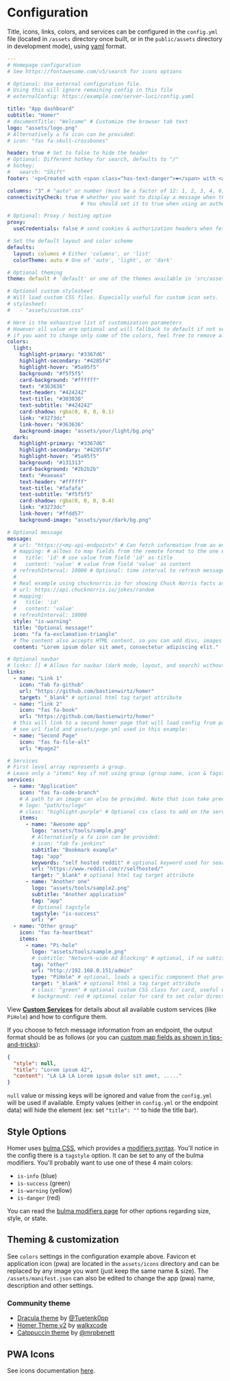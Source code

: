 # Configuration

Title, icons, links, colors, and services can be configured in the `config.yml` file (located in `/assets` directory once built, or in the `public/assets` directory in development mode), using [yaml](http://yaml.org/) format.

```yaml
---
# Homepage configuration
# See https://fontawesome.com/v5/search for icons options

# Optional: Use external configuration file.
# Using this will ignore remaining config in this file
# externalConfig: https://example.com/server-luci/config.yaml

title: "App dashboard"
subtitle: "Homer"
# documentTitle: "Welcome" # Customize the browser tab text
logo: "assets/logo.png"
# Alternatively a fa icon can be provided:
# icon: "fas fa-skull-crossbones"

header: true # Set to false to hide the header
# Optional: Different hotkey for search, defaults to "/"
# hotkey:
#   search: "Shift"
footer: '<p>Created with <span class="has-text-danger">❤️</span> with <a href="https://bulma.io/">bulma</a>, <a href="https://vuejs.org/">vuejs</a> & <a href="https://fontawesome.com/">font awesome</a> // Fork me on <a href="https://github.com/bastienwirtz/homer"><i class="fab fa-github-alt"></i></a></p>' # set false if you want to hide it.

columns: "3" # "auto" or number (must be a factor of 12: 1, 2, 3, 4, 6, 12)
connectivityCheck: true # whether you want to display a message when the apps are not accessible anymore (VPN disconnected for example).
                        # You should set it to true when using an authentication proxy, it also reloads the page when a redirection is detected when checking connectivity.

# Optional: Proxy / hosting option
proxy:
  useCredentials: false # send cookies & authorization headers when fetching service specific data. Set to `true` if you use an authentication proxy. Can be overrided on service level. 

# Set the default layout and color scheme
defaults:
  layout: columns # Either 'columns', or 'list'
  colorTheme: auto # One of 'auto', 'light', or 'dark'

# Optional theming
theme: default # 'default' or one of the themes available in 'src/assets/themes'.

# Optional custom stylesheet
# Will load custom CSS files. Especially useful for custom icon sets.
# stylesheet:
#   - "assets/custom.css"

# Here is the exhaustive list of customization parameters
# However all value are optional and will fallback to default if not set.
# if you want to change only some of the colors, feel free to remove all unused key.
colors:
  light:
    highlight-primary: "#3367d6"
    highlight-secondary: "#4285f4"
    highlight-hover: "#5a95f5"
    background: "#f5f5f5"
    card-background: "#ffffff"
    text: "#363636"
    text-header: "#424242"
    text-title: "#303030"
    text-subtitle: "#424242"
    card-shadow: rgba(0, 0, 0, 0.1)
    link: "#3273dc"
    link-hover: "#363636"
    background-image: "assets/your/light/bg.png"
  dark:
    highlight-primary: "#3367d6"
    highlight-secondary: "#4285f4"
    highlight-hover: "#5a95f5"
    background: "#131313"
    card-background: "#2b2b2b"
    text: "#eaeaea"
    text-header: "#ffffff"
    text-title: "#fafafa"
    text-subtitle: "#f5f5f5"
    card-shadow: rgba(0, 0, 0, 0.4)
    link: "#3273dc"
    link-hover: "#ffdd57"
    background-image: "assets/your/dark/bg.png"

# Optional message
message:
  # url: "https://<my-api-endpoint>" # Can fetch information from an endpoint to override value below.
  # mapping: # allows to map fields from the remote format to the one expected by Homer
  #   title: 'id' # use value from field 'id' as title
  #   content: 'value' # value from field 'value' as content
  # refreshInterval: 10000 # Optional: time interval to refresh message
  #
  # Real example using chucknorris.io for showing Chuck Norris facts as messages:
  # url: https://api.chucknorris.io/jokes/random
  # mapping:
  #   title: 'id'
  #   content: 'value'
  # refreshInterval: 10000
  style: "is-warning"
  title: "Optional message!"
  icon: "fa fa-exclamation-triangle"
  # The content also accepts HTML content, so you can add divs, images or whatever you want to make match your needs.
  content: "Lorem ipsum dolor sit amet, consectetur adipiscing elit."

# Optional navbar
# links: [] # Allows for navbar (dark mode, layout, and search) without any links
links:
  - name: "Link 1"
    icon: "fab fa-github"
    url: "https://github.com/bastienwirtz/homer"
    target: "_blank" # optional html tag target attribute
  - name: "link 2"
    icon: "fas fa-book"
    url: "https://github.com/bastienwirtz/homer"
  # this will link to a second homer page that will load config from page2.yml and keep default config values as in config.yml file
  # see url field and assets/page.yml used in this example:
  - name: "Second Page"
    icon: "fas fa-file-alt"
    url: "#page2"

# Services
# First level array represents a group.
# Leave only a "items" key if not using group (group name, icon & tagstyle are optional, section separation will not be displayed).
services:
  - name: "Application"
    icon: "fas fa-code-branch"
    # A path to an image can also be provided. Note that icon take precedence if both icon and logo are set.
    # logo: "path/to/logo"
    # class: "highlight-purple" # Optional css class to add on the service group. 
    items:
      - name: "Awesome app"
        logo: "assets/tools/sample.png"
        # Alternatively a fa icon can be provided:
        # icon: "fab fa-jenkins"
        subtitle: "Bookmark example"
        tag: "app"
        keywords: "self hosted reddit" # optional keyword used for searching purpose
        url: "https://www.reddit.com/r/selfhosted/"
        target: "_blank" # optional html tag target attribute
      - name: "Another one"
        logo: "assets/tools/sample2.png"
        subtitle: "Another application"
        tag: "app"
        # Optional tagstyle
        tagstyle: "is-success"
        url: "#"
  - name: "Other group"
    icon: "fas fa-heartbeat"
    items:
      - name: "Pi-hole"
        logo: "assets/tools/sample.png"
        # subtitle: "Network-wide Ad Blocking" # optional, if no subtitle is defined, PiHole statistics will be shown
        tag: "other"
        url: "http://192.168.0.151/admin"
        type: "PiHole" # optional, loads a specific component that provides extra features. MUST MATCH a file name (without file extension) available in `src/components/services`
        target: "_blank" # optional html a tag target attribute
        # class: "green" # optional custom CSS class for card, useful with custom stylesheet
        # background: red # optional color for card to set color directly without custom stylesheet
```

View **[Custom Services](customservices.md)** for details about all available custom services (like `PiHole`) and how to configure them.

If you choose to fetch message information from an endpoint, the output format should be as follows (or you can [custom map fields as shown in tips-and-tricks](./tips-and-tricks.md#mapping-fields)):

```json
{
  "style": null,
  "title": "Lorem ipsum 42",
  "content": "LA LA LA Lorem ipsum dolor sit amet, ....."
}
```

`null` value or missing keys will be ignored and value from the `config.yml` will be used if available.
Empty values (either in `config.yml` or the endpoint data) will hide the element (ex: set `"title": ""` to hide the title bar).

## Style Options

Homer uses [bulma CSS](https://bulma.io/), which provides a [modifiers syntax](https://bulma.io/documentation/modifiers/syntax/). You'll notice in the config there is a `tagstyle` option. It can be set to any of the bulma modifiers. You'll probably want to use one of these 4 main colors:

- `is-info` (blue)
- `is-success` (green)
- `is-warning` (yellow)
- `is-danger` (red)

You can read the [bulma modifiers page](https://bulma.io/documentation/modifiers/syntax/) for other options regarding size, style, or state.

## Theming & customization

See `colors` settings in the configuration example above.
Favicon et application icon (pwa) are located in the `assets/icons` directory and can be replaced by any image you want (just keep the same name & size).
The `/assets/manifest.json` can also be edited to change the app (pwa) name, description and other settings.

### Community theme

- [Dracula theme](https://draculatheme.com/homer) by [@Tuetenk0pp](https://github.com/Tuetenk0pp)
- [Homer Theme v2](https://github.com/walkxcode/homer-theme) by [walkxcode](https://github.com/walkxcode)
- [Catppuccin theme](https://github.com/mrpbennett/catppucin-homer) by [@mrpbenett](https://github.com/mrpbennett)


## PWA Icons

See icons documentation [here](https://github.com/bastienwirtz/homer/blob/main/public/assets/icons/README.md).
